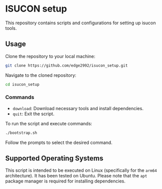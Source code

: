 # ISUCON setup

This repository contains scripts and configurations for setting up isucon tools.

## Usage

Clone the repository to your local machine:

```bash
git clone https://github.com/edge2992/isucon_setup.git
```

Navigate to the cloned repository:

```bash
cd isucon_setup
```

### Commands

- `download`: Download necessary tools and install dependencies.
- `quit`: Exit the script.

To run the script and execute commands:

```bash
./bootstrap.sh
```

Follow the prompts to select the desired command.

## Supported Operating Systems

This script is intended to be executed on Linux (specifically for the `arm64` architecture). It has been tested on Ubuntu. Please note that the `apt` package manager is required for installing dependencies.
